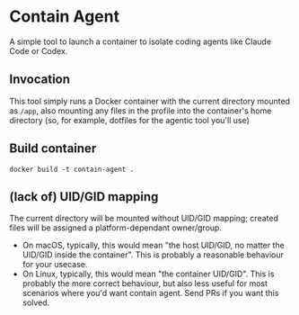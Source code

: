 # Contain Agent

A simple tool to launch a container to isolate coding agents like Claude Code or Codex.

## Invocation

This tool simply runs a Docker container with the current directory mounted as `/app`, also mounting any files in the profile into the container's home directory (so, for example, dotfiles for the agentic tool you'll use)

## Build container

`docker build -t contain-agent .`

## (lack of) UID/GID mapping

The current directory will be mounted without UID/GID mapping; created files will be assigned a platform-dependant owner/group.

* On macOS, typically, this would mean "the host UID/GID, no matter the UID/GID inside the container". This is probably a reasonable behaviour for your usecase.
* On Linux, typically, this would mean "the container UID/GID". This is probably the more correct behaviour, but also less useful for most scenarios where you'd want contain agent. Send PRs if you want this solved.
